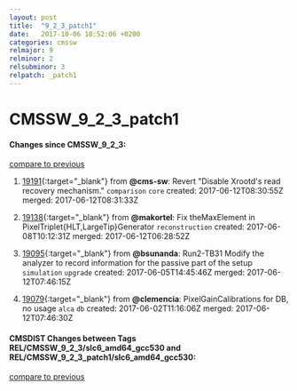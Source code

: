 ```yaml
---
layout: post
title:  "9_2_3_patch1"
date:   2017-10-06 10:52:06 +0200
categories: cmssw
relmajor: 9
relminor: 2
relsubminor: 3
relpatch: _patch1
---
```


# CMSSW_9_2_3_patch1
#### Changes since CMSSW_9_2_3:
[compare to previous](https://github.com/cms-sw/cmssw/compare/CMSSW_9_2_3...CMSSW_9_2_3_patch1)



1. [19191](http://github.com/cms-sw/cmssw/pull/19191){:target="_blank"}  from **@cms-sw**: Revert "Disable Xrootd's read recovery mechanism." `comparison`  `core`  created: 2017-06-12T08:30:55Z merged: 2017-06-12T08:31:33Z

1. [19138](http://github.com/cms-sw/cmssw/pull/19138){:target="_blank"}  from **@makortel**: Fix theMaxElement in PixelTriplet{HLT,LargeTip}Generator `reconstruction`  created: 2017-06-08T10:12:31Z merged: 2017-06-12T06:28:52Z

1. [19095](http://github.com/cms-sw/cmssw/pull/19095){:target="_blank"}  from **@bsunanda**: Run2-TB31 Modify the analyzer to record information for the passive part of the setup `simulation`  `upgrade`  created: 2017-06-05T14:45:46Z merged: 2017-06-12T07:46:15Z

1. [19079](http://github.com/cms-sw/cmssw/pull/19079){:target="_blank"}  from **@clemencia**: PixelGainCalibrations for DB, no usage `alca`  `db`  created: 2017-06-02T11:16:06Z merged: 2017-06-12T07:46:30Z

#### CMSDIST Changes between Tags REL/CMSSW_9_2_3/slc6_amd64_gcc530 and REL/CMSSW_9_2_3_patch1/slc6_amd64_gcc530:
[compare to previous](https://github.com/cms-sw/cmsdist/compare/REL/CMSSW_9_2_3/slc6_amd64_gcc530...REL/CMSSW_9_2_3_patch1/slc6_amd64_gcc530)



